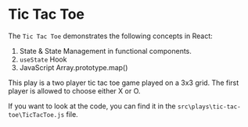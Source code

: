 # Tic Tac Toe

The `Tic Tac Toe` demonstrates the following concepts in React:

1.  State & State Management in functional components.
2.  `useState` Hook
3.  JavaScript Array.prototype.map()

This play is a two player tic tac toe game played on a 3x3 grid. The first player is allowed to choose either X or O.

If you want to look at the code, you can find it in the `src\plays\tic-tac-toe\TicTacToe.js` file.

